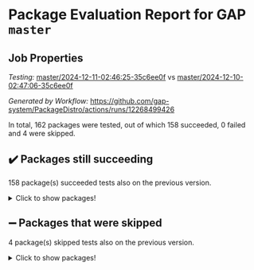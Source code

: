# Package Evaluation Report for GAP `master`

## Job Properties

*Testing:* [master/2024-12-11-02:46:25-35c6ee0f](https://github.com/gap-system/PackageDistro/blob/data/reports/master/2024-12-11-02:46:25-35c6ee0f) vs [master/2024-12-10-02:47:06-35c6ee0f](https://github.com/gap-system/PackageDistro/blob/data/reports/master/2024-12-10-02:47:06-35c6ee0f)

*Generated by Workflow:* https://github.com/gap-system/PackageDistro/actions/runs/12268499426

In total, 162 packages were tested, out of which 158 succeeded, 0 failed and 4 were skipped.

## :heavy_check_mark: Packages still succeeding

158 package(s) succeeded tests also on the previous version.
<details><summary>Click to show packages!</summary>

- 4ti2interface 2024.11-01 [(success)](https://github.com/gap-system/PackageDistro/actions/runs/12268499426/job/34230654798)
- ace 5.6.2 [(success)](https://github.com/gap-system/PackageDistro/actions/runs/12268499426/job/34230654978)
- aclib 1.3.2 [(success)](https://github.com/gap-system/PackageDistro/actions/runs/12268499426/job/34230655139)
- agt 0.3.1 [(success)](https://github.com/gap-system/PackageDistro/actions/runs/12268499426/job/34230655347)
- alnuth 3.2.1 [(success)](https://github.com/gap-system/PackageDistro/actions/runs/12268499426/job/34230655525)
- anupq 3.3.1 [(success)](https://github.com/gap-system/PackageDistro/actions/runs/12268499426/job/34230655691)
- atlasrep 2.1.9 [(success)](https://github.com/gap-system/PackageDistro/actions/runs/12268499426/job/34230655868)
- autodoc 2023.06.19 [(success)](https://github.com/gap-system/PackageDistro/actions/runs/12268499426/job/34230656106)
- automata 1.16 [(success)](https://github.com/gap-system/PackageDistro/actions/runs/12268499426/job/34230660377)
- automgrp 1.3.2 [(success)](https://github.com/gap-system/PackageDistro/actions/runs/12268499426/job/34230660905)
- autpgrp 1.11 [(success)](https://github.com/gap-system/PackageDistro/actions/runs/12268499426/job/34230661251)
- cap 2024.11-02 [(success)](https://github.com/gap-system/PackageDistro/actions/runs/12268499426/job/34230662446)
- caratinterface 2.3.7 [(success)](https://github.com/gap-system/PackageDistro/actions/runs/12268499426/job/34230663943)
- cddinterface 2024.09.02 [(success)](https://github.com/gap-system/PackageDistro/actions/runs/12268499426/job/34230664162)
- circle 1.6.6 [(success)](https://github.com/gap-system/PackageDistro/actions/runs/12268499426/job/34230664376)
- classicpres 1.22 [(success)](https://github.com/gap-system/PackageDistro/actions/runs/12268499426/job/34230664545)
- cohomolo 1.6.11 [(success)](https://github.com/gap-system/PackageDistro/actions/runs/12268499426/job/34230664749)
- congruence 1.2.7 [(success)](https://github.com/gap-system/PackageDistro/actions/runs/12268499426/job/34230665175)
- corefreesub 0.6 [(success)](https://github.com/gap-system/PackageDistro/actions/runs/12268499426/job/34230665379)
- corelg 1.57 [(success)](https://github.com/gap-system/PackageDistro/actions/runs/12268499426/job/34230665574)
- crime 1.6 [(success)](https://github.com/gap-system/PackageDistro/actions/runs/12268499426/job/34230665780)
- crisp 1.4.6 [(success)](https://github.com/gap-system/PackageDistro/actions/runs/12268499426/job/34230665973)
- crypting 0.10.5 [(success)](https://github.com/gap-system/PackageDistro/actions/runs/12268499426/job/34230666204)
- cryst 4.1.27 [(success)](https://github.com/gap-system/PackageDistro/actions/runs/12268499426/job/34230666381)
- crystcat 1.1.10 [(success)](https://github.com/gap-system/PackageDistro/actions/runs/12268499426/job/34230666616)
- ctbllib 1.3.9 [(success)](https://github.com/gap-system/PackageDistro/actions/runs/12268499426/job/34230666838)
- cubefree 1.20 [(success)](https://github.com/gap-system/PackageDistro/actions/runs/12268499426/job/34230667032)
- curlinterface 2.4.0 [(success)](https://github.com/gap-system/PackageDistro/actions/runs/12268499426/job/34230667252)
- cvec 2.8.2 [(success)](https://github.com/gap-system/PackageDistro/actions/runs/12268499426/job/34230667453)
- datastructures 0.3.1 [(success)](https://github.com/gap-system/PackageDistro/actions/runs/12268499426/job/34230667695)
- deepthought 1.0.7 [(success)](https://github.com/gap-system/PackageDistro/actions/runs/12268499426/job/34230667894)
- design 1.8.2 [(success)](https://github.com/gap-system/PackageDistro/actions/runs/12268499426/job/34230668088)
- difsets 2.3.1 [(success)](https://github.com/gap-system/PackageDistro/actions/runs/12268499426/job/34230668271)
- digraphs 1.9.0 [(success)](https://github.com/gap-system/PackageDistro/actions/runs/12268499426/job/34230668516)
- edim 1.3.8 [(success)](https://github.com/gap-system/PackageDistro/actions/runs/12268499426/job/34230668695)
- example 4.4.0 [(success)](https://github.com/gap-system/PackageDistro/actions/runs/12268499426/job/34230668880)
- examplesforhomalg 2023.10-01 [(success)](https://github.com/gap-system/PackageDistro/actions/runs/12268499426/job/34230669065)
- factint 1.6.3 [(success)](https://github.com/gap-system/PackageDistro/actions/runs/12268499426/job/34230669259)
- ferret 1.0.14 [(success)](https://github.com/gap-system/PackageDistro/actions/runs/12268499426/job/34230669449)
- fga 1.5.0 [(success)](https://github.com/gap-system/PackageDistro/actions/runs/12268499426/job/34230669789)
- fining 1.5.6 [(success)](https://github.com/gap-system/PackageDistro/actions/runs/12268499426/job/34230669998)
- float 1.0.5 [(success)](https://github.com/gap-system/PackageDistro/actions/runs/12268499426/job/34230670165)
- format 1.4.4 [(success)](https://github.com/gap-system/PackageDistro/actions/runs/12268499426/job/34230670354)
- forms 1.2.12 [(success)](https://github.com/gap-system/PackageDistro/actions/runs/12268499426/job/34230670558)
- fplsa 1.2.6 [(success)](https://github.com/gap-system/PackageDistro/actions/runs/12268499426/job/34230670774)
- fr 2.4.13 [(success)](https://github.com/gap-system/PackageDistro/actions/runs/12268499426/job/34230670948)
- francy 2.0.3 [(success)](https://github.com/gap-system/PackageDistro/actions/runs/12268499426/job/34230671149)
- fwtree 1.3 [(success)](https://github.com/gap-system/PackageDistro/actions/runs/12268499426/job/34230671328)
- gapdoc 1.6.7 [(success)](https://github.com/gap-system/PackageDistro/actions/runs/12268499426/job/34230671524)
- gauss 2024.11-01 [(success)](https://github.com/gap-system/PackageDistro/actions/runs/12268499426/job/34230671686)
- gaussforhomalg 2024.08-01 [(success)](https://github.com/gap-system/PackageDistro/actions/runs/12268499426/job/34230671846)
- gbnp 1.1.0 [(success)](https://github.com/gap-system/PackageDistro/actions/runs/12268499426/job/34230672015)
- generalizedmorphismsforcap 2024.09-03 [(success)](https://github.com/gap-system/PackageDistro/actions/runs/12268499426/job/34230672183)
- genss 1.6.9 [(success)](https://github.com/gap-system/PackageDistro/actions/runs/12268499426/job/34230672351)
- gradedmodules 2024.01-01 [(success)](https://github.com/gap-system/PackageDistro/actions/runs/12268499426/job/34230672526)
- gradedringforhomalg 2024.07-01 [(success)](https://github.com/gap-system/PackageDistro/actions/runs/12268499426/job/34230672708)
- grape 4.9.2 [(success)](https://github.com/gap-system/PackageDistro/actions/runs/12268499426/job/34230672849)
- groupoids 1.76 [(success)](https://github.com/gap-system/PackageDistro/actions/runs/12268499426/job/34230673003)
- grpconst 2.6.5 [(success)](https://github.com/gap-system/PackageDistro/actions/runs/12268499426/job/34230673180)
- guarana 0.96.3 [(success)](https://github.com/gap-system/PackageDistro/actions/runs/12268499426/job/34230673363)
- guava 3.19 [(success)](https://github.com/gap-system/PackageDistro/actions/runs/12268499426/job/34230673561)
- hap 1.66 [(success)](https://github.com/gap-system/PackageDistro/actions/runs/12268499426/job/34230673766)
- hapcryst 0.1.15 [(success)](https://github.com/gap-system/PackageDistro/actions/runs/12268499426/job/34230673938)
- hecke 1.5.4 [(success)](https://github.com/gap-system/PackageDistro/actions/runs/12268499426/job/34230674083)
- help 4.0 [(success)](https://github.com/gap-system/PackageDistro/actions/runs/12268499426/job/34230674240)
- homalg 2024.01-01 [(success)](https://github.com/gap-system/PackageDistro/actions/runs/12268499426/job/34230674399)
- homalgtocas 2023.11-01 [(success)](https://github.com/gap-system/PackageDistro/actions/runs/12268499426/job/34230674545)
- idrel 2.48 [(success)](https://github.com/gap-system/PackageDistro/actions/runs/12268499426/job/34230674693)
- images 1.3.3 [(success)](https://github.com/gap-system/PackageDistro/actions/runs/12268499426/job/34230674850)
- intpic 0.4.0 [(success)](https://github.com/gap-system/PackageDistro/actions/runs/12268499426/job/34230675009)
- io 4.9.1 [(success)](https://github.com/gap-system/PackageDistro/actions/runs/12268499426/job/34230675177)
- io_forhomalg 2023.02-04 [(success)](https://github.com/gap-system/PackageDistro/actions/runs/12268499426/job/34230675337)
- irredsol 1.4.4 [(success)](https://github.com/gap-system/PackageDistro/actions/runs/12268499426/job/34230675518)
- json 2.2.2 [(success)](https://github.com/gap-system/PackageDistro/actions/runs/12268499426/job/34230675681)
- jupyterkernel 1.5.1 [(success)](https://github.com/gap-system/PackageDistro/actions/runs/12268499426/job/34230675841)
- jupyterviz 1.5.6 [(success)](https://github.com/gap-system/PackageDistro/actions/runs/12268499426/job/34230676022)
- kan 1.37 [(success)](https://github.com/gap-system/PackageDistro/actions/runs/12268499426/job/34230676192)
- kbmag 1.5.11 [(success)](https://github.com/gap-system/PackageDistro/actions/runs/12268499426/job/34230676379)
- laguna 3.9.7 [(success)](https://github.com/gap-system/PackageDistro/actions/runs/12268499426/job/34230676579)
- liealgdb 2.2.1 [(success)](https://github.com/gap-system/PackageDistro/actions/runs/12268499426/job/34230676768)
- liepring 2.9.1 [(success)](https://github.com/gap-system/PackageDistro/actions/runs/12268499426/job/34230676977)
- liering 2.4.2 [(success)](https://github.com/gap-system/PackageDistro/actions/runs/12268499426/job/34230677207)
- linearalgebraforcap 2024.10-01 [(success)](https://github.com/gap-system/PackageDistro/actions/runs/12268499426/job/34230677369)
- lins 0.9 [(success)](https://github.com/gap-system/PackageDistro/actions/runs/12268499426/job/34230677542)
- localizeringforhomalg 2023.10-01 [(success)](https://github.com/gap-system/PackageDistro/actions/runs/12268499426/job/34230677718)
- loops 3.4.4 [(success)](https://github.com/gap-system/PackageDistro/actions/runs/12268499426/job/34230677859)
- lpres 1.1.1 [(success)](https://github.com/gap-system/PackageDistro/actions/runs/12268499426/job/34230678075)
- majoranaalgebras 1.5.2 [(success)](https://github.com/gap-system/PackageDistro/actions/runs/12268499426/job/34230678244)
- mapclass 1.4.6 [(success)](https://github.com/gap-system/PackageDistro/actions/runs/12268499426/job/34230678403)
- matgrp 0.71 [(success)](https://github.com/gap-system/PackageDistro/actions/runs/12268499426/job/34230678575)
- matricesforhomalg 2024.11-02 [(success)](https://github.com/gap-system/PackageDistro/actions/runs/12268499426/job/34230678723)
- modisom 3.0.0 [(success)](https://github.com/gap-system/PackageDistro/actions/runs/12268499426/job/34230678936)
- modulepresentationsforcap 2024.09-02 [(success)](https://github.com/gap-system/PackageDistro/actions/runs/12268499426/job/34230679133)
- modules 2024.01-01 [(success)](https://github.com/gap-system/PackageDistro/actions/runs/12268499426/job/34230679339)
- monoidalcategories 2024.09-05 [(success)](https://github.com/gap-system/PackageDistro/actions/runs/12268499426/job/34230679575)
- nconvex 2022.09-01 [(success)](https://github.com/gap-system/PackageDistro/actions/runs/12268499426/job/34230679796)
- nilmat 1.4.2 [(success)](https://github.com/gap-system/PackageDistro/actions/runs/12268499426/job/34230679986)
- nock 1.5 [(success)](https://github.com/gap-system/PackageDistro/actions/runs/12268499426/job/34230680198)
- normalizinterface 1.3.7 [(success)](https://github.com/gap-system/PackageDistro/actions/runs/12268499426/job/34230680388)
- nq 2.5.11 [(success)](https://github.com/gap-system/PackageDistro/actions/runs/12268499426/job/34230680612)
- numericalsgps 1.4.0 [(success)](https://github.com/gap-system/PackageDistro/actions/runs/12268499426/job/34230680785)
- openmath 11.5.3 [(success)](https://github.com/gap-system/PackageDistro/actions/runs/12268499426/job/34230680948)
- orb 4.9.1 [(success)](https://github.com/gap-system/PackageDistro/actions/runs/12268499426/job/34230681183)
- packagemanager 1.6 [(success)](https://github.com/gap-system/PackageDistro/actions/runs/12268499426/job/34230681391)
- patternclass 2.4.5 [(success)](https://github.com/gap-system/PackageDistro/actions/runs/12268499426/job/34230681559)
- permut 2.0.5 [(success)](https://github.com/gap-system/PackageDistro/actions/runs/12268499426/job/34230681786)
- polenta 1.3.10 [(success)](https://github.com/gap-system/PackageDistro/actions/runs/12268499426/job/34230682010)
- polymaking 0.8.7 [(success)](https://github.com/gap-system/PackageDistro/actions/runs/12268499426/job/34230682217)
- primgrp 3.4.4 [(success)](https://github.com/gap-system/PackageDistro/actions/runs/12268499426/job/34230682420)
- profiling 2.6.0 [(success)](https://github.com/gap-system/PackageDistro/actions/runs/12268499426/job/34230682573)
- qdistrnd 0.9.5 [(success)](https://github.com/gap-system/PackageDistro/actions/runs/12268499426/job/34230682740)
- qpa 1.35 [(success)](https://github.com/gap-system/PackageDistro/actions/runs/12268499426/job/34230682916)
- quagroup 1.8.4 [(success)](https://github.com/gap-system/PackageDistro/actions/runs/12268499426/job/34230683103)
- radiroot 2.9 [(success)](https://github.com/gap-system/PackageDistro/actions/runs/12268499426/job/34230683324)
- rcwa 4.7.1 [(success)](https://github.com/gap-system/PackageDistro/actions/runs/12268499426/job/34230683526)
- rds 1.8 [(success)](https://github.com/gap-system/PackageDistro/actions/runs/12268499426/job/34230683693)
- recog 1.4.3 [(success)](https://github.com/gap-system/PackageDistro/actions/runs/12268499426/job/34230683901)
- repndecomp 1.3.0 [(success)](https://github.com/gap-system/PackageDistro/actions/runs/12268499426/job/34230684071)
- repsn 3.1.2 [(success)](https://github.com/gap-system/PackageDistro/actions/runs/12268499426/job/34230684265)
- resclasses 4.7.3 [(success)](https://github.com/gap-system/PackageDistro/actions/runs/12268499426/job/34230684455)
- ringsforhomalg 2024.11-02 [(success)](https://github.com/gap-system/PackageDistro/actions/runs/12268499426/job/34230684632)
- sco 2023.08-01 [(success)](https://github.com/gap-system/PackageDistro/actions/runs/12268499426/job/34230684819)
- scscp 2.4.3 [(success)](https://github.com/gap-system/PackageDistro/actions/runs/12268499426/job/34230684993)
- semigroups 5.4.0 [(success)](https://github.com/gap-system/PackageDistro/actions/runs/12268499426/job/34230685189)
- sglppow 2.4 [(success)](https://github.com/gap-system/PackageDistro/actions/runs/12268499426/job/34230685385)
- sgpviz 0.999.6 [(success)](https://github.com/gap-system/PackageDistro/actions/runs/12268499426/job/34230685602)
- simpcomp 2.1.14 [(success)](https://github.com/gap-system/PackageDistro/actions/runs/12268499426/job/34230685791)
- singular 2024.06.03 [(success)](https://github.com/gap-system/PackageDistro/actions/runs/12268499426/job/34230685962)
- sl2reps 1.1 [(success)](https://github.com/gap-system/PackageDistro/actions/runs/12268499426/job/34230686169)
- sla 1.6.2 [(success)](https://github.com/gap-system/PackageDistro/actions/runs/12268499426/job/34230686416)
- smallantimagmas 0.2.12 [(success)](https://github.com/gap-system/PackageDistro/actions/runs/12268499426/job/34230686698)
- smallgrp 1.5.4 [(success)](https://github.com/gap-system/PackageDistro/actions/runs/12268499426/job/34230686874)
- smallsemi 0.7.1 [(success)](https://github.com/gap-system/PackageDistro/actions/runs/12268499426/job/34230687068)
- sonata 2.9.6 [(success)](https://github.com/gap-system/PackageDistro/actions/runs/12268499426/job/34230687235)
- sophus 1.27 [(success)](https://github.com/gap-system/PackageDistro/actions/runs/12268499426/job/34230687411)
- sotgrps 1.3 [(success)](https://github.com/gap-system/PackageDistro/actions/runs/12268499426/job/34230687601)
- spinsym 1.5.2 [(success)](https://github.com/gap-system/PackageDistro/actions/runs/12268499426/job/34230687790)
- standardff 1.0 [(success)](https://github.com/gap-system/PackageDistro/actions/runs/12268499426/job/34230687971)
- symbcompcc 1.3.2 [(success)](https://github.com/gap-system/PackageDistro/actions/runs/12268499426/job/34230688154)
- thelma 1.3 [(success)](https://github.com/gap-system/PackageDistro/actions/runs/12268499426/job/34230688356)
- tomlib 1.2.11 [(success)](https://github.com/gap-system/PackageDistro/actions/runs/12268499426/job/34230688545)
- toolsforhomalg 2024.09-01 [(success)](https://github.com/gap-system/PackageDistro/actions/runs/12268499426/job/34230689080)
- toric 1.9.6 [(success)](https://github.com/gap-system/PackageDistro/actions/runs/12268499426/job/34230689342)
- toricvarieties 2022.07.13 [(success)](https://github.com/gap-system/PackageDistro/actions/runs/12268499426/job/34230689541)
- transgrp 3.6.5 [(success)](https://github.com/gap-system/PackageDistro/actions/runs/12268499426/job/34230689748)
- typeset 1.2.2 [(success)](https://github.com/gap-system/PackageDistro/actions/runs/12268499426/job/34230689932)
- ugaly 4.1.3 [(success)](https://github.com/gap-system/PackageDistro/actions/runs/12268499426/job/34230690114)
- unipot 1.6 [(success)](https://github.com/gap-system/PackageDistro/actions/runs/12268499426/job/34230690315)
- unitlib 4.2.0 [(success)](https://github.com/gap-system/PackageDistro/actions/runs/12268499426/job/34230690619)
- utils 0.85 [(success)](https://github.com/gap-system/PackageDistro/actions/runs/12268499426/job/34230690780)
- uuid 0.7 [(success)](https://github.com/gap-system/PackageDistro/actions/runs/12268499426/job/34230690998)
- walrus 0.9991 [(success)](https://github.com/gap-system/PackageDistro/actions/runs/12268499426/job/34230691227)
- wedderga 4.10.5 [(success)](https://github.com/gap-system/PackageDistro/actions/runs/12268499426/job/34230691428)
- wpe 0.8 [(success)](https://github.com/gap-system/PackageDistro/actions/runs/12268499426/job/34230691598)
- xmod 2.92 [(success)](https://github.com/gap-system/PackageDistro/actions/runs/12268499426/job/34230691775)
- xmodalg 1.23 [(success)](https://github.com/gap-system/PackageDistro/actions/runs/12268499426/job/34230691955)
- yangbaxter 0.10.6 [(success)](https://github.com/gap-system/PackageDistro/actions/runs/12268499426/job/34230692146)
- zeromqinterface 0.16 [(success)](https://github.com/gap-system/PackageDistro/actions/runs/12268499426/job/34230692300)
</details>

## :heavy_minus_sign: Packages that were skipped

4 package(s) skipped tests also on the previous version.
<details><summary>Click to show packages!</summary>

- browse 1.8.21 [(skipped)](https://github.com/gap-system/PackageDistro/actions/runs/12268499426/job/34230424651)
- itc 1.5.1 [(skipped)](https://github.com/gap-system/PackageDistro/actions/runs/12268499426/job/34230424651)
- polycyclic 2.16 [(skipped)](https://github.com/gap-system/PackageDistro/actions/runs/12268499426/job/34230424651)
- xgap 4.32 [(skipped)](https://github.com/gap-system/PackageDistro/actions/runs/12268499426/job/34230424651)
</details>

